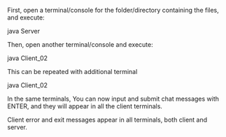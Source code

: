 First, open a terminal/console for the folder/directory containing the files, and execute:

java Server

Then, open another terminal/console and execute:

java Client_02

This can be repeated with additional terminal

java Client_02

In the same terminals, You can now input and submit chat messages with ENTER, and they will appear in all the client terminals.

Client error and exit messages appear in all terminals, both client and server.